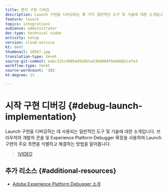 ```yaml
---
title: 론치 구현 디버깅
description: Launch 구현을 디버깅하는 몇 가지 일반적인 도구 및 기술에 대한 소개입니다. 브라우저의 개발자 콘솔 및 Experience Platform Debugger 확장을 사용하여 Launch 구현의 주요 측면을 식별하고 해결하는 방법을 알아봅니다.
feature: launch
topics: integrations
audience: administrator
doc-type: technical video
activity: setup
version: cloud-service
kt: 6047
thumbnail: 38567.jpg
translation-type: tm+mt
source-git-commit: eabc325c498b4d5b8b5a53b9004f0e89d82cefe3
workflow-type: tm+mt
source-wordcount: '101'
ht-degree: 1%

---
```



# 시작 구현 디버깅 {#debug-launch-implementation}

Launch 구현을 디버깅하는 데 사용되는 일반적인 도구 및 기술에 대한 소개입니다. 브라우저의 개발자 콘솔 및 Experience Platform Debugger 확장을 사용하여 Launch 구현의 주요 측면을 식별하고 해결하는 방법을 알아봅니다.

>[!VIDEO](https://video.tv.adobe.com/v/38567?quality=12&learn=on)

## 추가 리소스 {#additional-resources}

* [Adobe Experience Platform Debugger 소개](https://docs.adobe.com/content/help/en/platform-learn/tutorials/data-ingestion/web-sdk/introduction-to-the-experience-platform-debugger.html)
